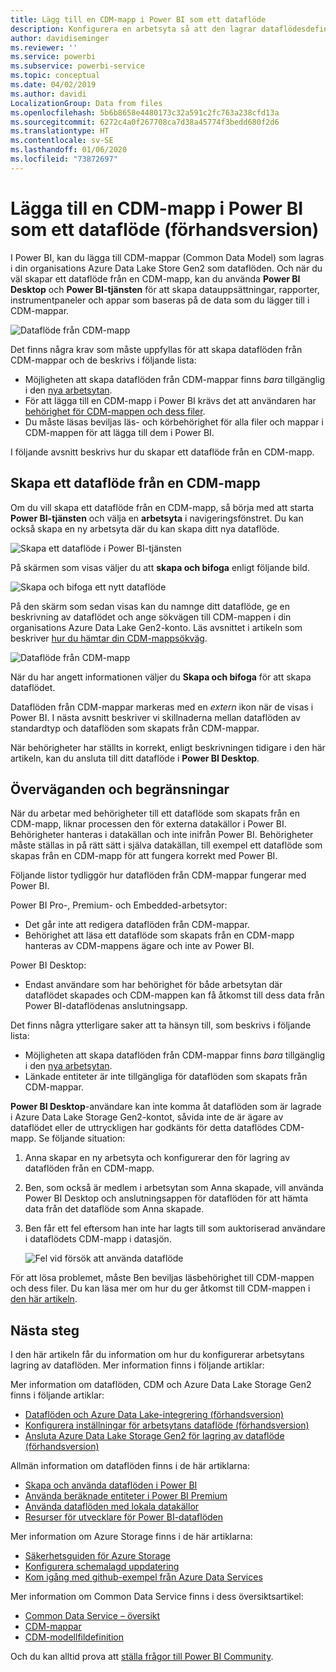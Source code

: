 ```yaml
---
title: Lägg till en CDM-mapp i Power BI som ett dataflöde
description: Konfigurera en arbetsyta så att den lagrar dataflödesdefinitionen och datafilerna i Azure Data Lake Storage Gen2
author: davidiseminger
ms.reviewer: ''
ms.service: powerbi
ms.subservice: powerbi-service
ms.topic: conceptual
ms.date: 04/02/2019
ms.author: davidi
LocalizationGroup: Data from files
ms.openlocfilehash: 5b6b8658e4480173c32a591c2fc763a238cfd13a
ms.sourcegitcommit: 6272c4a0f267708ca7d38a45774f3bedd680f2d6
ms.translationtype: HT
ms.contentlocale: sv-SE
ms.lasthandoff: 01/06/2020
ms.locfileid: "73872697"
---
```

# <a name="add-a-cdm-folder-to-power-bi-as-a-dataflow-preview"></a>Lägga till en CDM-mapp i Power BI som ett dataflöde (förhandsversion)

I Power BI, kan du lägga till CDM-mappar (Common Data Model) som lagras i din organisations Azure Data Lake Store Gen2 som dataflöden. Och när du väl skapar ett dataflöde från en CDM-mapp, kan du använda **Power BI Desktop** och **Power BI-tjänsten** för att skapa datauppsättningar, rapporter, instrumentpaneler och appar som baseras på de data som du lägger till i CDM-mappar.

![Dataflöde från CDM-mapp](media/service-dataflows-add-cdm-folder/dataflow-from-cdm-folder_01.jpg)

Det finns några krav som måste uppfyllas för att skapa dataflöden från CDM-mappar och de beskrivs i följande lista:

* Möjligheten att skapa dataflöden från CDM-mappar finns *bara* tillgänglig i den [nya arbetsytan](service-create-the-new-workspaces.md). 
* För att lägga till en CDM-mapp i Power BI krävs det att användaren har [behörighet för CDM-mappen och dess filer](https://go.microsoft.com/fwlink/?linkid=2029121).
* Du måste läsas beviljas läs- och körbehörighet för alla filer och mappar i CDM-mappen för att lägga till dem i Power BI.

I följande avsnitt beskrivs hur du skapar ett dataflöde från en CDM-mapp.

## <a name="create-a-dataflow-from-a-cdm-folder"></a>Skapa ett dataflöde från en CDM-mapp

Om du vill skapa ett dataflöde från en CDM-mapp, så börja med att starta **Power BI-tjänsten** och välja en **arbetsyta** i navigeringsfönstret. Du kan också skapa en ny arbetsyta där du kan skapa ditt nya dataflöde.

![Skapa ett dataflöde i Power BI-tjänsten](media/service-dataflows-add-cdm-folder/dataflow-from-cdm-folder_02.jpg)

På skärmen som visas väljer du att **skapa och bifoga** enligt följande bild.

![Skapa och bifoga ett nytt dataflöde](media/service-dataflows-add-cdm-folder/dataflow-from-cdm-folder_03.jpg)

På den skärm som sedan visas  kan du namnge ditt dataflöde, ge en beskrivning av dataflödet och ange sökvägen till CDM-mappen i din organisations Azure Data Lake Gen2-konto. Läs avsnittet i artikeln som beskriver [hur du hämtar din CDM-mappsökväg](service-dataflows-configure-workspace-storage-settings.md#get-the-uri-of-stored-dataflow-files). 

![Dataflöde från CDM-mapp](media/service-dataflows-add-cdm-folder/dataflow-from-cdm-folder_01.jpg)

När du har angett informationen väljer du **Skapa och bifoga** för att skapa dataflödet.

Dataflöden från CDM-mappar markeras med en *extern* ikon när de visas i Power BI. I nästa avsnitt beskriver vi skillnaderna mellan dataflöden av standardtyp och dataflöden som skapats från CDM-mappar.

När behörigheter har ställts in korrekt, enligt beskrivningen tidigare i den här artikeln, kan du ansluta till ditt dataflöde i **Power BI Desktop**.


## <a name="considerations-and-limitations"></a>Överväganden och begränsningar

När du arbetar med behörigheter till ett dataflöde som skapats från en CDM-mapp, liknar processen den för externa datakällor i Power BI. Behörigheter hanteras i datakällan och inte inifrån Power BI. Behörigheter måste ställas in på rätt sätt i själva datakällan, till exempel ett dataflöde som skapas från en CDM-mapp för att fungera korrekt med Power BI.

Följande listor tydliggör hur dataflöden från CDM-mappar fungerar med Power BI.

Power BI Pro-, Premium- och Embedded-arbetsytor:
* Det går inte att redigera dataflöden från CDM-mappar.
* Behörighet att läsa ett dataflöde som skapats från en CDM-mapp hanteras av CDM-mappens ägare och inte av Power BI.

Power BI Desktop:
* Endast användare som har behörighet för både arbetsytan där dataflödet skapades och CDM-mappen kan få åtkomst till dess data från Power BI-dataflödenas anslutningsapp.


Det finns några ytterligare saker att ta hänsyn till, som beskrivs i följande lista:

* Möjligheten att skapa dataflöden från CDM-mappar finns *bara* tillgänglig i den [nya arbetsytan](service-create-the-new-workspaces.md).
* Länkade entiteter är inte tillgängliga för dataflöden som skapats från CDM-mappar.


**Power BI Desktop**-användare kan inte komma åt dataflöden som är lagrade i Azure Data Lake Storage Gen2-kontot, såvida inte de är ägare av dataflödet eller de uttryckligen har godkänts för detta dataflödes CDM-mapp. Se följande situation:

1.  Anna skapar en ny arbetsyta och konfigurerar den för lagring av dataflöden från en CDM-mapp.
2.  Ben, som också är medlem i arbetsytan som Anna skapade, vill använda Power BI Desktop och anslutningsappen för dataflöden för att hämta data från det dataflöde som Anna skapade.
3.  Ben får ett fel eftersom han inte har lagts till som auktoriserad användare i dataflödets CDM-mapp i datasjön.

    ![Fel vid försök att använda dataflöde](media/service-dataflows-configure-workspace-storage-settings/dataflow-storage-settings_08.jpg)

För att lösa problemet, måste Ben beviljas läsbehörighet till CDM-mappen och dess filer. Du kan läsa mer om hur du ger åtkomst till CDM-mappen i [den här artikeln](https://go.microsoft.com/fwlink/?linkid=2029121).


## <a name="next-steps"></a>Nästa steg

I den här artikeln får du information om hur du konfigurerar arbetsytans lagring av dataflöden. Mer information finns i följande artiklar:

Mer information om dataflöden, CDM och Azure Data Lake Storage Gen2 finns i följande artiklar:

* [Dataflöden och Azure Data Lake-integrering (förhandsversion)](service-dataflows-azure-data-lake-integration.md)
* [Konfigurera inställningar för arbetsytans dataflöde (förhandsversion)](service-dataflows-configure-workspace-storage-settings.md)
* [Ansluta Azure Data Lake Storage Gen2 för lagring av dataflöde (förhandsversion)](service-dataflows-connect-azure-data-lake-storage-gen2.md)

Allmän information om dataflöden finns i de här artiklarna:

* [Skapa och använda dataflöden i Power BI](service-dataflows-create-use.md)
* [Använda beräknade entiteter i Power BI Premium](service-dataflows-computed-entities-premium.md)
* [Använda dataflöden med lokala datakällor](service-dataflows-on-premises-gateways.md)
* [Resurser för utvecklare för Power BI-dataflöden](service-dataflows-developer-resources.md)

Mer information om Azure Storage finns i de här artiklarna:
* [Säkerhetsguiden för Azure Storage](https://docs.microsoft.com/azure/storage/common/storage-security-guide)
* [Konfigurera schemalagd uppdatering](refresh-scheduled-refresh.md)
* [Kom igång med github-exempel från Azure Data Services](https://aka.ms/cdmadstutorial)

Mer information om Common Data Service finns i dess översiktsartikel:
* [Common Data Service – översikt ](https://docs.microsoft.com/powerapps/common-data-model/overview)
* [CDM-mappar](https://go.microsoft.com/fwlink/?linkid=2045304)
* [CDM-modellfildefinition](https://go.microsoft.com/fwlink/?linkid=2045521)

Och du kan alltid prova att [ställa frågor till Power BI Community](https://community.powerbi.com/).

